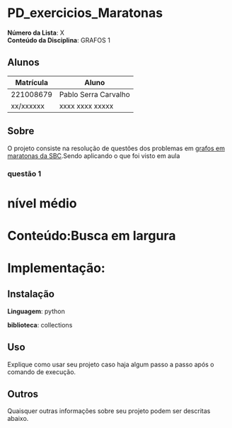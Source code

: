 
# PD_exercicios_Maratonas


**Número da Lista**: X<br>
**Conteúdo da Disciplina**: GRAFOS 1

## Alunos
|Matrícula | Aluno |
| -- | -- |
| 221008679 | Pablo Serra Carvalho |
| xx/xxxxxx  |  xxxx xxxx xxxxx |

## Sobre 
O projeto consiste na resolução de questões dos problemas em [grafos em maratonas da SBC](https://github.com/Pabloserrapxx/PD_exercicios_Maratonas/blob/main/PROBLEMASMARATONAGRAFOS.pdf).Sendo aplicando o  que foi visto em aula

### questão 1 
# nível médio
# Conteúdo:Busca em largura
# Implementação: 

## Instalação 

**Linguagem**: python 

**biblioteca**: collections

## Uso 
Explique como usar seu projeto caso haja algum passo a passo após o comando de execução.

## Outros 
Quaisquer outras informações sobre seu projeto podem ser descritas abaixo.
